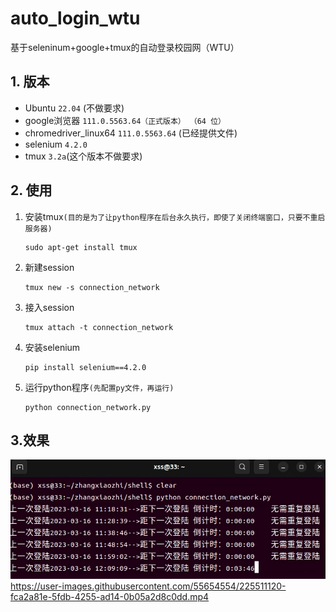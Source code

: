 # auto_login_wtu
基于seleninum+google+tmux的自动登录校园网（WTU）

## 1. 版本
- Ubuntu `22.04` (不做要求)
- google浏览器    `111.0.5563.64（正式版本） （64 位）`
- chromedriver_linux64    `111.0.5563.64` (已经提供文件)
- selenium  `4.2.0`
- tmux  `3.2a`(这个版本不做要求)

## 2. 使用
1. 安装tmux`(目的是为了让python程序在后台永久执行，即使了关闭终端窗口，只要不重启服务器)`
    ```
    sudo apt-get install tmux
    ```
2. 新建session
    ```
    tmux new -s connection_network
    ```
3. 接入session
    ```
    tmux attach -t connection_network
    ```
4. 安装selenium
   ```
   pip install selenium==4.2.0
   ```
5. 运行python程序`(先配置py文件，再运行)` 
    ```
    python connection_network.py
    ```

## 3.效果
![login](./pic/login.png)
https://user-images.githubusercontent.com/55654554/225511120-fca2a81e-5fdb-4255-ad14-0b05a2d8c0dd.mp4


  
